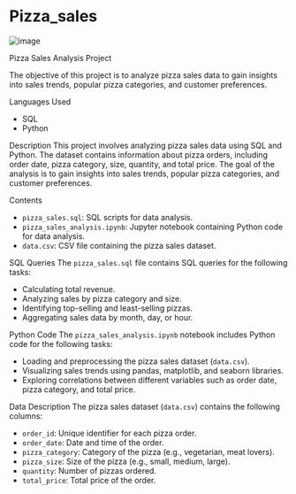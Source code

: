 # Pizza_sales
![image](https://github.com/Roshano1/Pizza_sales/assets/108745256/45285c37-261d-42e9-a8fe-fc7ecdb28a79)

Pizza Sales Analysis Project

The objective of this project is to analyze pizza sales data to gain insights into sales trends, popular pizza categories, and customer preferences.

Languages Used
- SQL
- Python

Description
This project involves analyzing pizza sales data using SQL and Python. The dataset contains information about pizza orders, including order date, pizza category, size, quantity, and total price. The goal of the analysis is to gain insights into sales trends, popular pizza categories, and customer preferences.

Contents
- `pizza_sales.sql`: SQL scripts for data analysis.
- `pizza_sales_analysis.ipynb`: Jupyter notebook containing Python code for data analysis.
- `data.csv`: CSV file containing the pizza sales dataset.

SQL Queries
The `pizza_sales.sql` file contains SQL queries for the following tasks:
- Calculating total revenue.
- Analyzing sales by pizza category and size.
- Identifying top-selling and least-selling pizzas.
- Aggregating sales data by month, day, or hour.

Python Code
The `pizza_sales_analysis.ipynb` notebook includes Python code for the following tasks:
- Loading and preprocessing the pizza sales dataset (`data.csv`).
- Visualizing sales trends using pandas, matplotlib, and seaborn libraries.
- Exploring correlations between different variables such as order date, pizza category, and total price.

Data Description
The pizza sales dataset (`data.csv`) contains the following columns:
- `order_id`: Unique identifier for each pizza order.
- `order_date`: Date and time of the order.
- `pizza_category`: Category of the pizza (e.g., vegetarian, meat lovers).
- `pizza_size`: Size of the pizza (e.g., small, medium, large).
- `quantity`: Number of pizzas ordered.
- `total_price`: Total price of the order.





